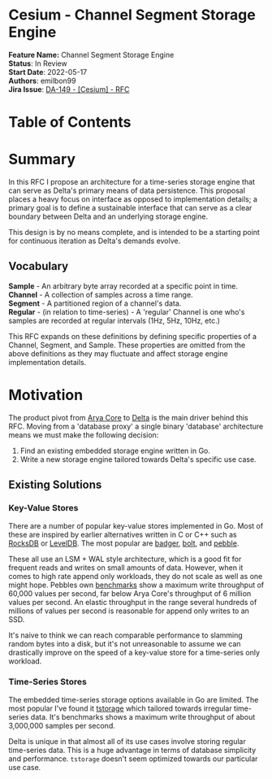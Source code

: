 # Cesium - Channel Segment Storage Engine

**Feature Name:** Channel Segment Storage Engine \
**Status**: In Review \
**Start Date**: 2022-05-17 \
**Authors**: emilbon99 \
**Jira Issue**:  [DA-149 - [Cesium] - RFC](https://arya-analytics.atlassian.net/browse/DA-149)

# Table of Contents

# Summary

In this RFC I propose an architecture for a time-series storage engine that can serve as Delta's primary means of data 
persistence. This proposal places a heavy focus on interface as opposed to implementation details; a primary goal is 
to define a sustainable interface that can serve as a clear boundary between Delta and an underlying storage engine. 

This design is by no means complete, and is intended to be a starting point for continuous iteration as Delta's demands
evolve.

## Vocabulary

**Sample** - An arbitrary byte array recorded at a specific point in time.  \
**Channel** - A collection of samples across a time range. \
**Segment** - A partitioned region of a channel's data.  \
**Regular** - (in relation to time-series) - A 'regular' Channel is one who's samples are recorded at regular intervals
(1Hz, 5Hz, 10Hz, etc.)

This RFC expands on these definitions by defining specific properties of a Channel, Segment, and Sample.
These properties are omitted from the above definitions as they may fluctuate and affect storage engine implementation
details. 

# Motivation

The product pivot from [Arya Core](https://arya-analytics.atlassian.net/wiki/spaces/AA/pages/819257/00+-+Arya+Core) to 
[Delta](https://arya-analytics.atlassian.net/wiki/spaces/AA/pages/9601025/01+-+Delta) is the main driver behind this RFC.
Moving from a 'database proxy' a single binary 'database' architecture means we must make the following decision:

1. Find an existing embedded storage engine written in Go.
2. Write a new storage engine tailored towards Delta's specific use case.

## Existing Solutions

### Key-Value Stores

There are a number of popular key-value stores implemented in Go. Most of these are inspired by earlier alternatives
written in C or C++ such as [RocksDB](http://rocksdb.org/) or [LevelDB](https://github.com/google/leveldb]). The most popular
are [badger](https://github.com/dgraph-io/badger), [bolt](https://github.com/boltdb/bolt), and [pebble](https://github.com/cockroachdb/pebble).

These all use an LSM + WAL style architecture, which is a good fit for frequent reads and writes on small amounts 
of data. However, when it comes to high rate append only workloads, they do not scale as well as one might hope. Pebbles own 
[benchmarks](https://cockroachdb.github.io/pebble/) show a maximum write throughput of 60,000 values per second, far below
Arya Core's throughput of 6 million values per second. An elastic throughput in the range several hundreds of millions of 
values per second is reasonable for append only writes to an SSD. 

It's naive to think we can reach comparable performance to slamming random bytes into a disk, but it's not unreasonable to 
assume we can drastically improve on the speed of a key-value store for a time-series only workload.


### Time-Series Stores

The embedded time-series storage options available in Go are limited. The most popular I've found it [tstorage](https://github.com/nakabonne/tstorage) 
which tailored towards irregular time-series data. It's benchmarks shows a maximum write throughput of about 3,000,000 samples per second.

Delta is unique in that almost all of its use cases involve storing regular time-series data. This is a huge advantage in 
terms of database simplicity and performance. `tstorage` doesn't seem optimized towards our particular use case.



